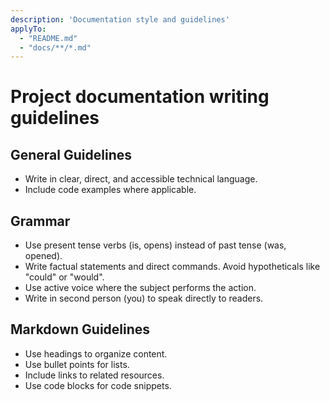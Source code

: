 ```yaml
---
description: 'Documentation style and guidelines'
applyTo:
  - "README.md"
  - "docs/**/*.md"
---
```

# Project documentation writing guidelines

## General Guidelines
- Write in clear, direct, and accessible technical language.
- Include code examples where applicable.

## Grammar
* Use present tense verbs (is, opens) instead of past tense (was, opened).
* Write factual statements and direct commands. Avoid hypotheticals like "could" or "would".
* Use active voice where the subject performs the action.
* Write in second person (you) to speak directly to readers.

## Markdown Guidelines
- Use headings to organize content.
- Use bullet points for lists.
- Include links to related resources.
- Use code blocks for code snippets.
